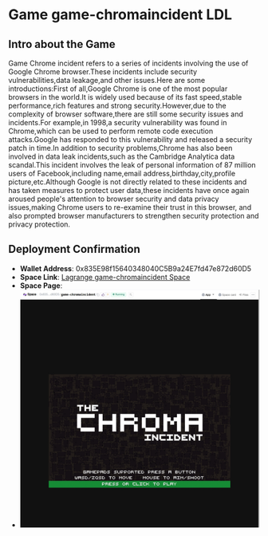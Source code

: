 # Game game-chromaincident LDL

## Intro about the Game
Game Chrome incident refers to a series of incidents involving the use of Google Chrome browser.These incidents include security vulnerabilities,data leakage,and other issues.Here are some introductions:First of all,Google Chrome is one of the most popular browsers in the world.It is widely used because of its fast speed,stable performance,rich features and strong security.However,due to the complexity of browser software,there are still some security issues and incidents.For example,in 1998,a security vulnerability was found in Chrome,which can be used to perform remote code execution attacks.Google has responded to this vulnerability and released a security patch in time.In addition to security problems,Chrome has also been involved in data leak incidents,such as the Cambridge Analytica data scandal.This incident involves the leak of personal information of 87 million users of Facebook,including name,email address,birthday,city,profile picture,etc.Although Google is not directly related to these incidents and has taken measures to protect user data,these incidents have once again aroused people's attention to browser security and data privacy issues,making Chrome users to re-examine their trust in this browser, and also prompted browser manufacturers to strengthen security protection and privacy protection.
## Deployment Confirmation

- **Wallet Address**: 0x835E98f15640348040C5B9a24E7fd47e872d60D5
- **Space Link**: [Lagrange game-chromaincident Space](https://lagrangedao.org/spaces/0x835E98f15640348040C5B9a24E7fd47e872d60D5/game-chromaincident/app)
- **Space Page**:
- ![image](https://github.com/harleyLuke/awesome-swanchain/blob/images/images/game-chromaincident.jpg)

